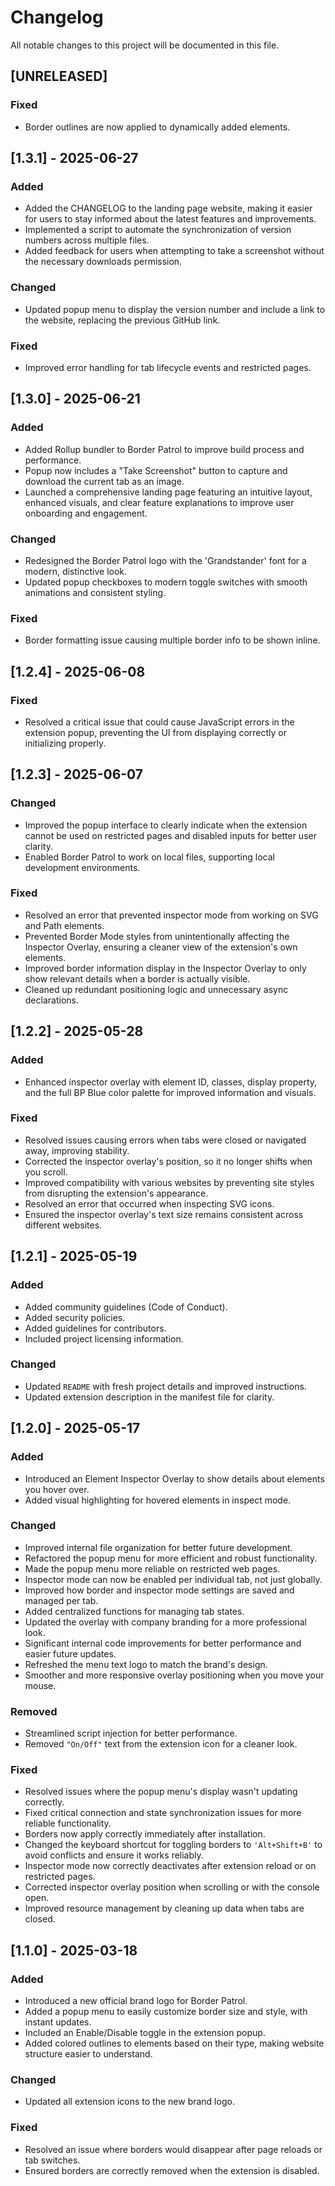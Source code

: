 # Changelog

All notable changes to this project will be documented in this file.

## [UNRELEASED]

### Fixed

- Border outlines are now applied to dynamically added elements.

## [1.3.1] - 2025-06-27

### Added

- Added the CHANGELOG to the landing page website, making it easier for users to stay informed about the latest features and improvements.
- Implemented a script to automate the synchronization of version numbers across multiple files.
- Added feedback for users when attempting to take a screenshot without the necessary downloads permission.

### Changed

- Updated popup menu to display the version number and include a link to the website, replacing the previous GitHub link.

### Fixed

- Improved error handling for tab lifecycle events and restricted pages.

## [1.3.0] - 2025-06-21

### Added

- Added Rollup bundler to Border Patrol to improve build process and performance.
- Popup now includes a "Take Screenshot" button to capture and download the current tab as an image.
- Launched a comprehensive landing page featuring an intuitive layout, enhanced visuals, and clear feature explanations to improve user onboarding and engagement.

### Changed

- Redesigned the Border Patrol logo with the 'Grandstander' font for a modern, distinctive look.
- Updated popup checkboxes to modern toggle switches with smooth animations and consistent styling.

### Fixed

- Border formatting issue causing multiple border info to be shown inline.

## [1.2.4] - 2025-06-08

### Fixed

- Resolved a critical issue that could cause JavaScript errors in the extension popup, preventing the UI from displaying correctly or initializing properly.

## [1.2.3] - 2025-06-07

### Changed

- Improved the popup interface to clearly indicate when the extension cannot be used on restricted pages and disabled inputs for better user clarity.
- Enabled Border Patrol to work on local files, supporting local development environments.

### Fixed

- Resolved an error that prevented inspector mode from working on SVG and Path elements.
- Prevented Border Mode styles from unintentionally affecting the Inspector Overlay, ensuring a cleaner view of the extension's own elements.
- Improved border information display in the Inspector Overlay to only show relevant details when a border is actually visible.
- Cleaned up redundant positioning logic and unnecessary async declarations.

## [1.2.2] - 2025-05-28

### Added

- Enhanced inspector overlay with element ID, classes, display property, and the full BP Blue color palette for improved information and visuals.

### Fixed

- Resolved issues causing errors when tabs were closed or navigated away, improving stability.
- Corrected the inspector overlay's position, so it no longer shifts when you scroll.
- Improved compatibility with various websites by preventing site styles from disrupting the extension's appearance.
- Resolved an error that occurred when inspecting SVG icons.
- Ensured the inspector overlay's text size remains consistent across different websites.

## [1.2.1] - 2025-05-19

### Added

- Added community guidelines (Code of Conduct).
- Added security policies.
- Added guidelines for contributors.
- Included project licensing information.

### Changed

- Updated `README` with fresh project details and improved instructions.
- Updated extension description in the manifest file for clarity.

## [1.2.0] - 2025-05-17

### Added

- Introduced an Element Inspector Overlay to show details about elements you hover over.
- Added visual highlighting for hovered elements in inspect mode.

### Changed

- Improved internal file organization for better future development.
- Refactored the popup menu for more efficient and robust functionality.
- Made the popup menu more reliable on restricted web pages.
- Inspector mode can now be enabled per individual tab, not just globally.
- Improved how border and inspector mode settings are saved and managed per tab.
- Added centralized functions for managing tab states.
- Updated the overlay with company branding for a more professional look.
- Significant internal code improvements for better performance and easier future updates.
- Refreshed the menu text logo to match the brand's design.
- Smoother and more responsive overlay positioning when you move your mouse.

### Removed

- Streamlined script injection for better performance.
- Removed `"On/Off"` text from the extension icon for a cleaner look.

### Fixed

- Resolved issues where the popup menu's display wasn't updating correctly.
- Fixed critical connection and state synchronization issues for more reliable functionality.
- Borders now apply correctly immediately after installation.
- Changed the keyboard shortcut for toggling borders to `'Alt+Shift+B'` to avoid conflicts and ensure it works reliably.
- Inspector mode now correctly deactivates after extension reload or on restricted pages.
- Corrected inspector overlay position when scrolling or with the console open.
- Improved resource management by cleaning up data when tabs are closed.

## [1.1.0] - 2025-03-18

### Added

- Introduced a new official brand logo for Border Patrol.
- Added a popup menu to easily customize border size and style, with instant updates.
- Included an Enable/Disable toggle in the extension popup.
- Added colored outlines to elements based on their type, making website structure easier to understand.

### Changed

- Updated all extension icons to the new brand logo.

### Fixed

- Resolved an issue where borders would disappear after page reloads or tab switches.
- Ensured borders are correctly removed when the extension is disabled.
